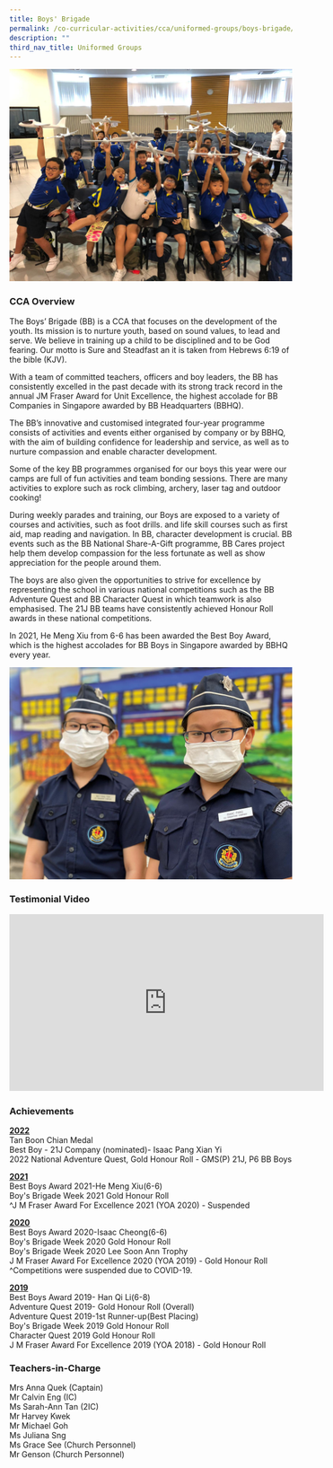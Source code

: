```yaml
---
title: Boys' Brigade
permalink: /co-curricular-activities/cca/uniformed-groups/boys-brigade/
description: ""
third_nav_title: Uniformed Groups
---
```

![](/images/21Jb.jpg)

### CCA Overview 

The Boys’ Brigade (BB) is a CCA that focuses on the development of the youth. Its mission is to nurture youth, based on sound values, to lead and serve. We believe in training up a child to be disciplined and to be God fearing. Our motto is Sure and Steadfast an it is taken from Hebrews 6:19 of the bible (KJV).

With a team of committed teachers, officers and boy leaders, the BB has consistently excelled in the past decade with its strong track record in the annual JM Fraser Award for Unit Excellence, the highest accolade for BB Companies in Singapore awarded by BB Headquarters (BBHQ).

The BB’s innovative and customised integrated four-year programme consists of activities and events either organised by company or by BBHQ, with the aim of building confidence for leadership and service, as well as to nurture compassion and enable character development.

Some of the key BB programmes organised for our boys this year were our camps are full of fun activities and team bonding sessions. There are many activities to explore such as rock climbing, archery, laser tag and outdoor cooking!

During weekly parades and training, our Boys are exposed to a variety of courses and activities, such as foot drills. and life skill courses such as first aid, map reading and navigation. In BB, character development is crucial. BB events such as the BB National Share-A-Gift programme, BB Cares project help them develop compassion for the less fortunate as well as show appreciation for the people around them.

The boys are also given the opportunities to strive for excellence by representing the school in various national competitions such as the BB Adventure Quest and BB Character Quest in which teamwork is also emphasised. The 21J BB teams have consistently achieved Honour Roll awards in these national competitions.

In 2021, He Meng Xiu from 6-6 has been awarded the Best Boy Award, which is the highest accolades for BB Boys in Singapore awarded by BBHQ every year.

![](/images/WhatsApp%20Image%202021-08-07%20at%20%20PM.jpeg)

### Testimonial Video

<iframe width="560" height="315" src="https://www.youtube.com/embed/wweOWDb7FdA" title="YouTube video player" frameborder="0" allow="accelerometer; autoplay; clipboard-write; encrypted-media; gyroscope; picture-in-picture" allowfullscreen></iframe>

### Achievements

<strong><u> 2022 </u></strong><br> 
Tan Boon Chian Medal <br>
Best Boy - 21J Company (nominated)- Isaac Pang Xian Yi <br>
2022 National Adventure Quest, Gold Honour Roll - GMS(P) 21J, P6 BB Boys

<strong><u> 2021 </u></strong><br> 
Best Boys Award 2021-He Meng Xiu(6-6)  
Boy's Brigade Week 2021 Gold Honour Roll <br>
^J M Fraser Award For Excellence 2021 (YOA 2020) - Suspended

<strong><u> 2020 </u></strong><br> 
Best Boys Award 2020-Isaac Cheong(6-6) <br> 
Boy's Brigade Week 2020 Gold Honour Roll <br>
Boy's Brigade Week 2020 Lee Soon Ann Trophy <br>
J M Fraser Award For Excellence 2020 (YOA 2019) - Gold Honour Roll <br>
^Competitions were suspended due to COVID-19.

<strong><u> 2019 </u></strong><br> 
Best Boys Award 2019- Han Qi Li(6-8) <br>
Adventure Quest 2019- Gold Honour Roll (Overall) <br> 
Adventure Quest 2019-1st Runner-up(Best Placing) <br>
Boy's Brigade Week 2019 Gold Honour Roll <br>
Character Quest 2019 Gold Honour Roll <br>
J M Fraser Award For Excellence 2019 (YOA 2018) - Gold Honour Roll

### Teachers-in-Charge

Mrs Anna Quek (Captain) <br>
Mr Calvin Eng (IC) <br> 
Ms Sarah-Ann Tan (2IC) <br> 
Mr Harvey Kwek <br> 
Mr Michael Goh <br> 
Ms Juliana Sng <br> 
Ms Grace See (Church Personnel) <br> 
Mr Genson (Church Personnel)